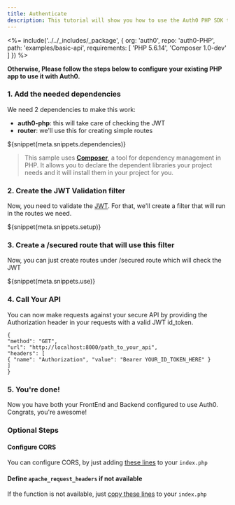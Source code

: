 ```yaml
---
title: Authenticate
description: This tutorial will show you how to use the Auth0 PHP SDK to add authentication and authorization to your API.
---
```


<%= include('../../_includes/_package', {
  org: 'auth0',
  repo: 'auth0-PHP',
  path: 'examples/basic-api',
  requirements: [
    'PHP 5.6.14',
    'Composer 1.0-dev'
  ]
}) %>

**Otherwise, Please follow the steps below to configure your existing PHP app to use it with Auth0.**

### 1. Add the needed dependencies

We need 2 dependencies to make this work:

* **auth0-php**: this will take care of checking the JWT
* **router**: we'll use this for creating simple routes

${snippet(meta.snippets.dependencies)}

> This sample uses **[Composer](https://getcomposer.org/doc/00-intro.md)**, a tool for dependency management in PHP. It allows you to declare the dependent libraries your project needs and it will install them in your project for you.

### 2. Create the JWT Validation filter

Now, you need to validate the [JWT](/jwt). For that, we'll create a filter that will run in the routes we need.

${snippet(meta.snippets.setup)}

### 3. Create a /secured route that will use this filter

Now, you can just create routes under /secured route which will check the JWT

${snippet(meta.snippets.use)}

### 4. Call Your API
You can now make requests against your secure API by providing the Authorization header in your requests with a valid JWT id_token.
```har
{
"method": "GET",
"url": "http://localhost:8000/path_to_your_api",
"headers": [
{ "name": "Authorization", "value": "Bearer YOUR_ID_TOKEN_HERE" }
]
}
```

### 5. You're done!

Now you have both your FrontEnd and Backend configured to use Auth0. Congrats, you're awesome!

### Optional Steps
#### Configure CORS

You can configure CORS, by just adding [these lines](https://github.com/auth0/auth0-PHP/blob/master/examples/basic-api/index.php#L47-L58) to your `index.php`

#### Define `apache_request_headers` if not available

If the function is not available, just [copy these lines](https://github.com/auth0/auth0-PHP/blob/master/examples/basic-api/index.php#L8-L29) to your `index.php`
